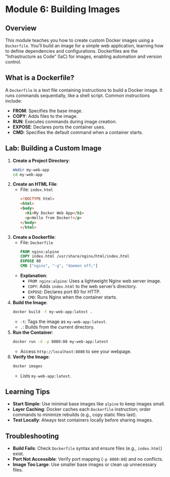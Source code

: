 # Module 6: Building Images

## Overview
This module teaches you how to create custom Docker images using a `Dockerfile`. You’ll build an image for a simple web application, learning how to define dependencies and configurations. Dockerfiles are the “Infrastructure as Code” (IaC) for images, enabling automation and version control.

## What is a Dockerfile?
A `Dockerfile` is a text file containing instructions to build a Docker image. It runs commands sequentially, like a shell script. Common instructions include:
- **FROM**: Specifies the base image.
- **COPY**: Adds files to the image.
- **RUN**: Executes commands during image creation.
- **EXPOSE**: Declares ports the container uses.
- **CMD**: Specifies the default command when a container starts.

## Lab: Building a Custom Image
1. **Create a Project Directory**:
   ```bash
   mkdir my-web-app
   cd my-web-app
   ```
2. **Create an HTML File**:
   - File: `index.html`
     ```html
     <!DOCTYPE html>
     <html>
     <body>
       <h1>My Docker Web App</h1>
       <p>Hello from Docker!</p>
     </body>
     </html>
     ```
3. **Create a Dockerfile**:
   - File: `Dockerfile`
     ```dockerfile
     FROM nginx:alpine
     COPY index.html /usr/share/nginx/html/index.html
     EXPOSE 80
     CMD ["nginx", "-g", "daemon off;"]
     ```
   - **Explanation**:
     - `FROM nginx:alpine`: Uses a lightweight Nginx web server image.
     - `COPY`: Adds `index.html` to the web server’s directory.
     - `EXPOSE`: Declares port 80 for HTTP.
     - `CMD`: Runs Nginx when the container starts.
4. **Build the Image**:
   ```bash
   docker build -t my-web-app:latest .
   ```
   - `-t`: Tags the image as `my-web-app:latest`.
   - `.`: Builds from the current directory.
5. **Run the Container**:
   ```bash
   docker run -d -p 8080:80 my-web-app:latest
   ```
   - Access `http://localhost:8080` to see your webpage.
6. **Verify the Image**:
   ```bash
   docker images
   ```
   - Lists `my-web-app:latest`.

## Learning Tips
- **Start Simple**: Use minimal base images like `alpine` to keep images small.
- **Layer Caching**: Docker caches each `Dockerfile` instruction; order commands to minimize rebuilds (e.g., copy static files last).
- **Test Locally**: Always test containers locally before sharing images.

## Troubleshooting
- **Build Fails**: Check `Dockerfile` syntax and ensure files (e.g., `index.html`) exist.
- **Port Not Accessible**: Verify port mapping (`-p 8080:80`) and no conflicts.
- **Image Too Large**: Use smaller base images or clean up unnecessary files.


